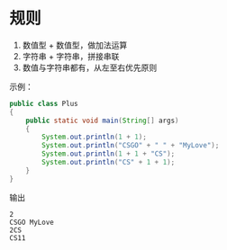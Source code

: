  # 规则

1. 数值型 + 数值型，做加法运算
2. 字符串 + 字符串，拼接串联
3. 数值与字符串都有，从左至右优先原则



示例：

```java
public class Plus
{
	public static void main(String[] args) 
	{
		System.out.println(1 + 1);
		System.out.println("CSGO" + " " + "MyLove");
		System.out.println(1 + 1 + "CS");
		System.out.println("CS" + 1 + 1);
	}
}
```



输出

```
2
CSGO MyLove
2CS
CS11
```

